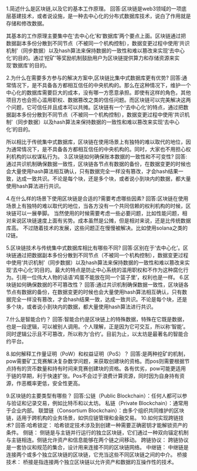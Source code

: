 1.简述什么是区块链,以及它的基本工作原理。
回答:区块链是web3领域的一项底层基建技术，或者说设施，是一种去中心化的分布式数据库技术，说白了作用就是存储和修改数据。

其基本的工作原理主要集中在‘去中心化’和‘数据库’两个要点上面。区块链通过把数据副本多份分散到不同节点（不被同一个机构控制），数据变更过程中使用‘共识机制’（同步数据）以及hash算法来保持数据的一致性和难以篡改来实现‘去中心化’的目的。通过‘挖矿’等奖励机制鼓励用户为区块链提供算力和存储资源来实现‘数据库’的目的。

2.为什么在需要多方参与的解决方案中,区块链比集中式数据库更有优势?
回答:通常情况下，是不具备各方都相互信任的中央机构的。那么在这种情况下，维护一个中心化的数据库需要巨大的成本，没有哪一方愿意承担。即使有这样的角色，其他项目方也会担心滥用职权、数据篡改之类的信任问题。而区块链可以完美解决这两个问题，它可信任并且成本可以共摊。区块链有一个‘去中心化’的特点，通过把数据副本多份分散到不同节点（不被同一个机构控制），数据变更过程中使用‘共识机制’（同步数据）以及hash算法来保持数据的一致性和难以篡改来实现‘去中心化’的目的。

所以相比于传统集中式数据库，区块链在使用场景上有独特的难以取代的地位，因为通常情况下，是不具备各方都相互信任的中央机构的。同时，大家也不用担心权利机构的以权谋私行为。
3.区块链如何确保账本数据的一致性和不可变性?
回答:通过共识机制确保数据一致性，区块链各节点有数据的备份，在数据变更的时候也会大量使用hash算法相互确认，只有数据完全一样没有篡改，才会hash结果一致，达成一致共识。不论是每个块，还是多个块，或者说小到块内的数据，都大量使用hash算法进行共识。

4.在什么样的场景下使用区块链是合适的?需要考虑哪些因素?
回答:区块链在使用场景上有独特的难以取代的地位，当各方没有一个共同信赖的权利机构的时候，区块链可以一展拳脚。
当然使用的时候需要考虑一些必要问题，比如性能问题，相对来说区块链速度上面有劣势。成本虽然是公摊，但是相对来说，还是比传统数据库高。
不过随着技术的发展，这些问题正在慢慢被解决。比如使用solana之类的l2链。

5.区块链技术与传统集中式数据库相比有哪些不同?
回答:区别在于‘去中心化’。区块链通过把数据副本多份分散到不同节点（不被同一个机构控制），数据变更过程中使用‘共识机制’（同步数据）以及hash算法来保持数据的一致性和难以篡改来实现‘去中心化’的目的。最大的特点是防止中心系统的滥用职权和不作为这种腐化行为。引用一位伟大人物的话语‘鸡蛋不能放在同一个篮子里’，权利也是一样。
6.区块链如何确保数据的不可篡改性？
回答:通过共识机制确保数据一致性，区块链各节点有数据的备份，在数据变更的时候也会大量使用hash算法相互确认，只有数据完全一样没有篡改，才会hash结果一致，达成一致共识。不论是每个块，还是多个块，或者说小到块内的数据，都大量使用hash算法进行共识。

7.什么是智能合约？
回答:智能合约是区块链上的特殊数据，特殊在它既是数据，也是一段逻辑，可以被别人调用。个人理解，正是因为它可交互，所以称‘智能’。同时逻辑公示且不可篡改，所以称为‘合约’。目前为止，以太坊是最著名的智能合约平台。

8.如何解释工作量证明（PoW）和权益证明（PoS）？
回答:是两种挖矿的机制，pow需要矿工竞赛解决复杂数学问题，来获取创建块的资格。而pos则需要根据节点持有的货币数量和持有时间来竞赛创建块的资格。各有优劣，pow可能更适用于链的早期，利于快速扩张。Pos不会过于浪费计算资源，同时因为自身持有资源，作恶概率更低，安全性更高。

9.区块链的主要类型有哪些？
回答:公链（Public Blockchain）：任何人都可以参与验证和记录交易，例如比特币和以太坊。
私链（Private Blockchain）：通常用于企业内部。
联盟链（Consortium Blockchain）：由多个组织共同维护的区块链，适用于跨机构的业务场景，如供应链管理和金融交易。
10.如何实现跨链技术?
回答:哈希锁定： 哈希锁定技术涉及到创建一种需要正确密钥才能解锁资产的条件。
侧链： 侧链是与主链并行运行的独立区块链，它们通过一种双向锚定机制与主链相连。侧链允许资产和信息能够在两个链之间移动。
跨链协议： 跨链协议是一套协议和规范的集合，设计用来连接不同的区块链网络。
中继链： 中继链是连接两个或多个独立区块链的区块链，它充当这些不同区块链之间的中介。
桥接技术： 桥接是指连接两个独立区块链以允许资产和数据的互操作性的技术。